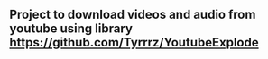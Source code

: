 ## Project to download videos and audio from youtube using library https://github.com/Tyrrrz/YoutubeExplode

